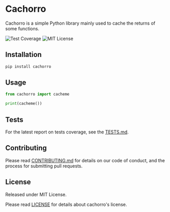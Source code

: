 # Cachorro

Cachorro is a simple Python library mainly used to cache the returns of some functions.

![Test Coverage](https://img.shields.io/badge/Tests-PASSED-brightgreen?style=plastic&labelColor=blue)
![MIT License](https://img.shields.io/badge/License-MIT-blue?style=plastic)

## Installation

```bash
pip install cachorro
```

## Usage

```python
from cachorro import cacheme

print(cacheme())
```

## Tests

For the latest report on tests coverage, see the [TESTS.md](TESTS.md).

## Contributing

Please read [CONTRIBUTING.md](CONTRIBUTING.md) for details on our code of conduct, and the process for submitting pull requests.

## License

Released under MIT License.

Please read [LICENSE](LICENSE) for details about cachorro's license.
